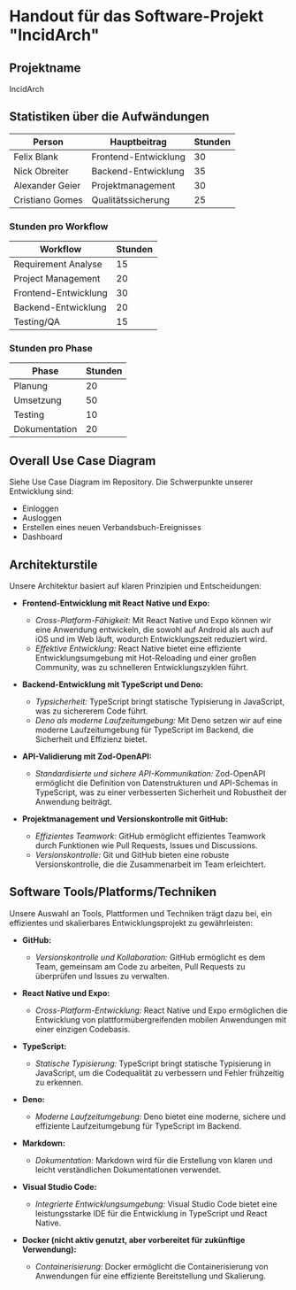 # Handout für das Software-Projekt "IncidArch"

## Projektname
IncidArch

## Statistiken über die Aufwändungen

| Person           | Hauptbeitrag         | Stunden |
|------------------|----------------------|---------|
| Felix Blank      | Frontend-Entwicklung | 30      |
| Nick Obreiter    | Backend-Entwicklung  | 35      |
| Alexander Geier  | Projektmanagement    | 30      |
| Cristiano Gomes  | Qualitätssicherung   | 25      |

### Stunden pro Workflow

| Workflow            | Stunden |
|---------------------|---------|
| Requirement Analyse | 15      |
| Project Management  | 20      |
| Frontend-Entwicklung| 30     |
| Backend-Entwicklung | 20     |
| Testing/QA          | 15     |

### Stunden pro Phase

| Phase       | Stunden |
|-------------|---------|
| Planung     | 20      |
| Umsetzung   | 50    |
| Testing     | 10     |
| Dokumentation| 20      |

## Overall Use Case Diagram
Siehe Use Case Diagram im Repository. Die Schwerpunkte unserer Entwicklung sind:
- Einloggen
- Ausloggen
- Erstellen eines neuen Verbandsbuch-Ereignisses
- Dashboard

## Architekturstile
Unsere Architektur basiert auf klaren Prinzipien und Entscheidungen:

- **Frontend-Entwicklung mit React Native und Expo:**
  - *Cross-Platform-Fähigkeit:* Mit React Native und Expo können wir eine Anwendung entwickeln, die sowohl auf Android als auch auf iOS und im Web läuft, wodurch Entwicklungszeit reduziert wird.
  - *Effektive Entwicklung:* React Native bietet eine effiziente Entwicklungsumgebung mit Hot-Reloading und einer großen Community, was zu schnelleren Entwicklungszyklen führt.

- **Backend-Entwicklung mit TypeScript und Deno:**
  - *Typsicherheit:* TypeScript bringt statische Typisierung in JavaScript, was zu sichererem Code führt.
  - *Deno als moderne Laufzeitumgebung:* Mit Deno setzen wir auf eine moderne Laufzeitumgebung für TypeScript im Backend, die Sicherheit und Effizienz bietet.

- **API-Validierung mit Zod-OpenAPI:**
  - *Standardisierte und sichere API-Kommunikation:* Zod-OpenAPI ermöglicht die Definition von Datenstrukturen und API-Schemas in TypeScript, was zu einer verbesserten Sicherheit und Robustheit der Anwendung beiträgt.

- **Projektmanagement und Versionskontrolle mit GitHub:**
  - *Effizientes Teamwork:* GitHub ermöglicht effizientes Teamwork durch Funktionen wie Pull Requests, Issues und Discussions.
  - *Versionskontrolle:* Git und GitHub bieten eine robuste Versionskontrolle, die die Zusammenarbeit im Team erleichtert.

## Software Tools/Platforms/Techniken
Unsere Auswahl an Tools, Plattformen und Techniken trägt dazu bei, ein effizientes und skalierbares Entwicklungsprojekt zu gewährleisten:

- **GitHub:**
  - *Versionskontrolle und Kollaboration:* GitHub ermöglicht es dem Team, gemeinsam am Code zu arbeiten, Pull Requests zu überprüfen und Issues zu verwalten.

- **React Native und Expo:**
  - *Cross-Platform-Entwicklung:* React Native und Expo ermöglichen die Entwicklung von plattformübergreifenden mobilen Anwendungen mit einer einzigen Codebasis.

- **TypeScript:**
  - *Statische Typisierung:* TypeScript bringt statische Typisierung in JavaScript, um die Codequalität zu verbessern und Fehler frühzeitig zu erkennen.

- **Deno:**
  - *Moderne Laufzeitumgebung:* Deno bietet eine moderne, sichere und effiziente Laufzeitumgebung für TypeScript im Backend.

- **Markdown:**
  - *Dokumentation:* Markdown wird für die Erstellung von klaren und leicht verständlichen Dokumentationen verwendet.

- **Visual Studio Code:**
  - *Integrierte Entwicklungsumgebung:* Visual Studio Code bietet eine leistungsstarke IDE für die Entwicklung in TypeScript und React Native.

- **Docker (nicht aktiv genutzt, aber vorbereitet für zukünftige Verwendung):**
  - *Containerisierung:* Docker ermöglicht die Containerisierung von Anwendungen für eine effiziente Bereitstellung und Skalierung.
